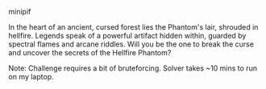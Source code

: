 minipif

In the heart of an ancient, cursed forest lies the Phantom's lair, shrouded in hellfire. Legends speak of a powerful artifact hidden within, guarded by spectral flames and arcane riddles. Will you be the one to break the curse and uncover the secrets of the Hellfire Phantom?

Note: Challenge requires a bit of bruteforcing. Solver takes ~10 mins to run on my laptop.
